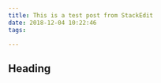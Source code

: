```yaml
---
title: This is a test post from StackEdit
date: 2018-12-04 10:22:46
tags:

---
```

## Heading
<!--stackedit_data:
eyJoaXN0b3J5IjpbLTE5OTU4MDkwMTddfQ==
-->